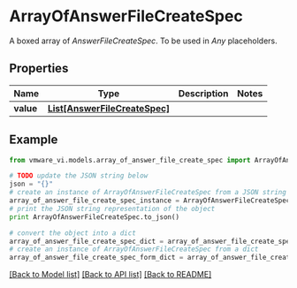 # ArrayOfAnswerFileCreateSpec

A boxed array of *AnswerFileCreateSpec*. To be used in *Any* placeholders. 

## Properties
Name | Type | Description | Notes
------------ | ------------- | ------------- | -------------
**value** | [**List[AnswerFileCreateSpec]**](AnswerFileCreateSpec.md) |  | 

## Example

```python
from vmware_vi.models.array_of_answer_file_create_spec import ArrayOfAnswerFileCreateSpec

# TODO update the JSON string below
json = "{}"
# create an instance of ArrayOfAnswerFileCreateSpec from a JSON string
array_of_answer_file_create_spec_instance = ArrayOfAnswerFileCreateSpec.from_json(json)
# print the JSON string representation of the object
print ArrayOfAnswerFileCreateSpec.to_json()

# convert the object into a dict
array_of_answer_file_create_spec_dict = array_of_answer_file_create_spec_instance.to_dict()
# create an instance of ArrayOfAnswerFileCreateSpec from a dict
array_of_answer_file_create_spec_form_dict = array_of_answer_file_create_spec.from_dict(array_of_answer_file_create_spec_dict)
```
[[Back to Model list]](../README.md#documentation-for-models) [[Back to API list]](../README.md#documentation-for-api-endpoints) [[Back to README]](../README.md)


